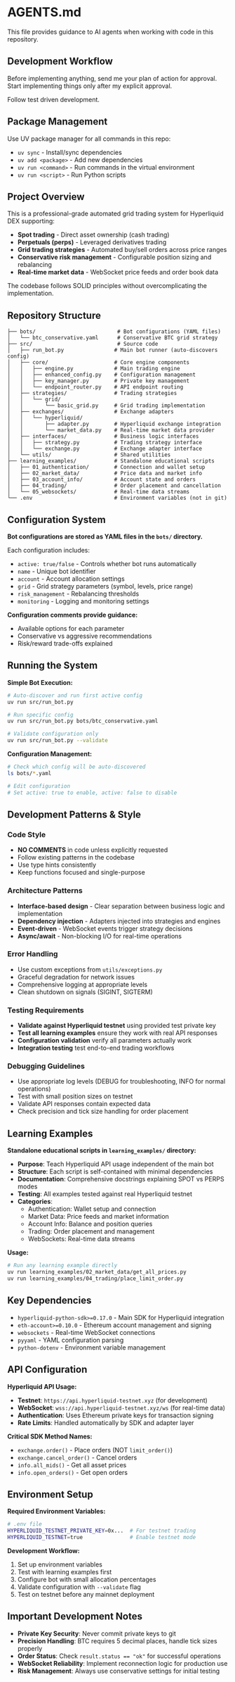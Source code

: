 # AGENTS.md

This file provides guidance to AI agents when working with code in this repository.

## Development Workflow

Before implementing anything, send me your plan of action for approval.
Start implementing things only after my explicit approval.

Follow test driven development.

## Package Management

Use UV package manager for all commands in this repo:
- `uv sync` - Install/sync dependencies
- `uv add <package>` - Add new dependencies  
- `uv run <command>` - Run commands in the virtual environment
- `uv run <script>` - Run Python scripts

## Project Overview

This is a professional-grade automated grid trading system for Hyperliquid DEX supporting:
- **Spot trading** - Direct asset ownership (cash trading)
- **Perpetuals (perps)** - Leveraged derivatives trading  
- **Grid trading strategies** - Automated buy/sell orders across price ranges
- **Conservative risk management** - Configurable position sizing and rebalancing
- **Real-time market data** - WebSocket price feeds and order book data

The codebase follows SOLID principles without overcomplicating the implementation.

## Repository Structure

```
├── bots/                          # Bot configurations (YAML files)
│   └── btc_conservative.yaml      # Conservative BTC grid strategy
├── src/                           # Source code
│   ├── run_bot.py                # Main bot runner (auto-discovers config)
│   ├── core/                     # Core engine components
│   │   ├── engine.py             # Main trading engine
│   │   ├── enhanced_config.py    # Configuration management
│   │   ├── key_manager.py        # Private key management
│   │   └── endpoint_router.py    # API endpoint routing
│   ├── strategies/               # Trading strategies
│   │   └── grid/
│   │       └── basic_grid.py     # Grid trading implementation
│   ├── exchanges/                # Exchange adapters
│   │   └── hyperliquid/
│   │       ├── adapter.py        # Hyperliquid exchange integration
│   │       └── market_data.py    # Real-time market data provider
│   ├── interfaces/               # Business logic interfaces
│   │   ├── strategy.py           # Trading strategy interface
│   │   └── exchange.py           # Exchange adapter interface
│   └── utils/                    # Shared utilities
├── learning_examples/            # Standalone educational scripts
│   ├── 01_authentication/        # Connection and wallet setup
│   ├── 02_market_data/           # Price data and market info
│   ├── 03_account_info/          # Account state and orders
│   ├── 04_trading/               # Order placement and cancellation
│   └── 05_websockets/            # Real-time data streams
└── .env                          # Environment variables (not in git)
```

## Configuration System

**Bot configurations are stored as YAML files in the `bots/` directory.**

Each configuration includes:
- `active: true/false` - Controls whether bot runs automatically
- `name` - Unique bot identifier
- `account` - Account allocation settings
- `grid` - Grid strategy parameters (symbol, levels, price range)
- `risk_management` - Rebalancing thresholds
- `monitoring` - Logging and monitoring settings

**Configuration comments provide guidance:**
- Available options for each parameter
- Conservative vs aggressive recommendations
- Risk/reward trade-offs explained

## Running the System

**Simple Bot Execution:**
```bash
# Auto-discover and run first active config
uv run src/run_bot.py

# Run specific config
uv run src/run_bot.py bots/btc_conservative.yaml

# Validate configuration only
uv run src/run_bot.py --validate
```

**Configuration Management:**
```bash
# Check which config will be auto-discovered
ls bots/*.yaml

# Edit configuration
# Set active: true to enable, active: false to disable
```

## Development Patterns & Style

### Code Style
- **NO COMMENTS** in code unless explicitly requested
- Follow existing patterns in the codebase
- Use type hints consistently
- Keep functions focused and single-purpose

### Architecture Patterns
- **Interface-based design** - Clear separation between business logic and implementation
- **Dependency injection** - Adapters injected into strategies and engines
- **Event-driven** - WebSocket events trigger strategy decisions
- **Async/await** - Non-blocking I/O for real-time operations

### Error Handling
- Use custom exceptions from `utils/exceptions.py`
- Graceful degradation for network issues
- Comprehensive logging at appropriate levels
- Clean shutdown on signals (SIGINT, SIGTERM)

### Testing Requirements
- **Validate against Hyperliquid testnet** using provided test private key
- **Test all learning examples** ensure they work with real API responses
- **Configuration validation** verify all parameters actually work
- **Integration testing** test end-to-end trading workflows

### Debugging Guidelines
- Use appropriate log levels (DEBUG for troubleshooting, INFO for normal operations)
- Test with small position sizes on testnet
- Validate API responses contain expected data
- Check precision and tick size handling for order placement

## Learning Examples

**Standalone educational scripts in `learning_examples/` directory:**

- **Purpose**: Teach Hyperliquid API usage independent of the main bot
- **Structure**: Each script is self-contained with minimal dependencies
- **Documentation**: Comprehensive docstrings explaining SPOT vs PERPS modes
- **Testing**: All examples tested against real Hyperliquid testnet
- **Categories**:
  - Authentication: Wallet setup and connection
  - Market Data: Price feeds and market information  
  - Account Info: Balance and position queries
  - Trading: Order placement and management
  - WebSockets: Real-time data streams

**Usage:**
```bash
# Run any learning example directly
uv run learning_examples/02_market_data/get_all_prices.py
uv run learning_examples/04_trading/place_limit_order.py
```

## Key Dependencies

- `hyperliquid-python-sdk>=0.17.0` - Main SDK for Hyperliquid integration
- `eth-account>=0.10.0` - Ethereum account management and signing
- `websockets` - Real-time WebSocket connections
- `pyyaml` - YAML configuration parsing
- `python-dotenv` - Environment variable management

## API Configuration

**Hyperliquid API Usage:**
- **Testnet**: `https://api.hyperliquid-testnet.xyz` (for development)
- **WebSocket**: `wss://api.hyperliquid-testnet.xyz/ws` (for real-time data)
- **Authentication**: Uses Ethereum private keys for transaction signing
- **Rate Limits**: Handled automatically by SDK and adapter layer

**Critical SDK Method Names:**
- `exchange.order()` - Place orders (NOT `limit_order()`)
- `exchange.cancel_order()` - Cancel orders
- `info.all_mids()` - Get all asset prices
- `info.open_orders()` - Get open orders

## Environment Setup

**Required Environment Variables:**
```bash
# .env file
HYPERLIQUID_TESTNET_PRIVATE_KEY=0x...  # For testnet trading
HYPERLIQUID_TESTNET=true               # Enable testnet mode
```

**Development Workflow:**
1. Set up environment variables
2. Test with learning examples first
3. Configure bot with small allocation percentages
4. Validate configuration with `--validate` flag
5. Test on testnet before any mainnet deployment

## Important Development Notes

- **Private Key Security**: Never commit private keys to git
- **Precision Handling**: BTC requires 5 decimal places, handle tick sizes properly
- **Order Status**: Check `result.status == "ok"` for successful operations
- **WebSocket Reliability**: Implement reconnection logic for production use
- **Risk Management**: Always use conservative settings for initial testing